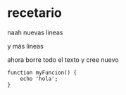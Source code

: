 recetario
=========
naah nuevas lineas


y más lineas


ahora borre todo el texto y cree nuevo


```
function myFuncion() {
	echo 'hola';
}
```
